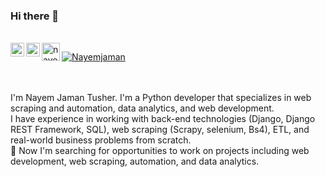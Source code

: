 ### Hi there 👋
<br/>
<a href="https://www.linkedin.com/in/Nayemjaman/">
  <img align="left" alt="Nayem Jaman Tuhser's LinkedIn" width="22px" src="https://raw.githubusercontent.com/peterthehan/peterthehan/master/assets/linkedin.svg" />
</a>
<a href="https://twitter.com/nayemjaman">
  <img align="left" alt="nayemjaman | Twitter" width="22px" src="https://raw.githubusercontent.com/peterthehan/peterthehan/master/assets/twitter.svg" />
</a>
<!-- <a href="https://www.kaggle.com/ahmedshahriarsakib">
  <img align="left" alt="Ahmed Shahriar Sakib's Kaggle Profile" width="22px" src="https://www.kaggle.com/static/images/favicon.ico" />
</a> -->
<a href="mailto:nayemjamantusher@gmail.com">
  <img align="left" alt="nayemjamantusher@gmail.com" width="29px" src="https://seeklogo.com/images/G/gmail-new-2020-logo-32DBE11BB4-seeklogo.com.png" />
</a>
<a href="https://github.com/Nayemjaman" target="_blank"><p align="left">
  <img src="https://komarev.com/ghpvc/?username=Nayemjaman&label=Profile%20views&color=129e00" alt="Nayemjaman" /> </p><a/> 
<br/><br/>
I'm Nayem Jaman Tusher. I'm a Python developer that specializes in web scraping and automation, data analytics, and web development.
</br>
I have experience in working with back-end technologies (Django, Django REST Framework, SQL), web scraping (Scrapy, selenium, Bs4), ETL, and real-world business problems from scratch.
</br>
</hr>
👯 Now I'm searching for opportunities to work on projects including web development, web scraping, automation, and data analytics.
</hr>

















<!--
**Nayemjaman/Nayemjaman** is a ✨ _special_ ✨ repository because its `README.md` (this file) appears on your GitHub profile.

Here are some ideas to get you started:

- 🔭 I’m currently working on ...
- 🌱 I’m currently learning ...
- 👯 I’m looking to collaborate on ...
- 🤔 I’m looking for help with ...
- 💬 Ask me about ...
- 📫 How to reach me: ...
- 😄 Pronouns: ...
- ⚡ Fun fact: ...
-->
